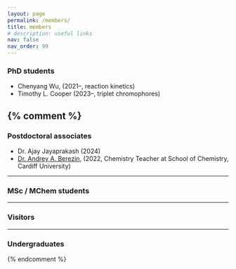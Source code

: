 ```yaml
---
layout: page
permalink: /members/
title: members
# description: useful links
nav: false
nav_order: 99
---
```


### PhD students

* Chenyang Wu, (2021–, reaction kinetics)
* Timothy L. Cooper (2023–, triplet chromophores)

{% comment %}
---
### Postdoctoral associates

* Dr. Ajay Jayaprakash (2024)
* [Dr. Andrey A. Berezin](https://www.linkedin.com/in/berezyaka/), (2022, Chemistry Teacher at School of Chemistry, Cardiff University)

---
### MSc / MChem students

---
### Visitors

---
### Undergraduates

{% endcomment %}